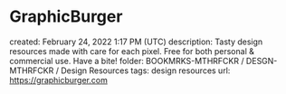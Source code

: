 # GraphicBurger

created: February 24, 2022 1:17 PM (UTC)
description: Tasty design resources made with care for each pixel. Free for both personal & commercial use. Have a bite!
folder: BOOKMRKS-MTHRFCKR / DESGN-MTHRFCKR / Design Resources
tags: design resources
url: https://graphicburger.com